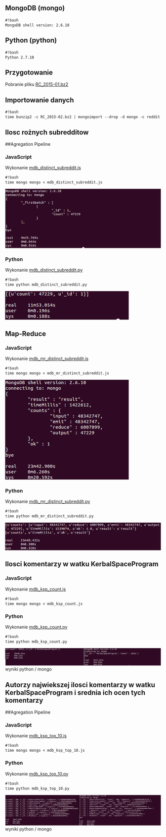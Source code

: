 

## MongoDB (mongo)
```
#!bash
MongoDB shell version: 2.6.10
```
## Python (python)
```
#!bash
Python 2.7.10
```
## Przygotowanie
Pobranie pliku [RC_2015-01.bz2](https://archive.org/download/2015_reddit_comments_corpus/reddit_data/2015/RC_2015-01.bz2)

## Importowanie danych
```
#!bash
time bunzip2 -c RC_2015-02.bz2 | mongoimport --drop -d mongo -c reddit
```

## Ilosc rożnych subredditow 
##Agregation Pipeline
### JavaScript
Wykonanie [mdb_distinct_subreddit.js](https://github.com/pwiergowski/nosql_f/blob/master/pliki/mdb_distinct_subreddit.js)
```
#!bash
time mongo mongo < mdb_distinct_subreddit.js
```
![mongo_distinct.png](https://github.com/pwiergowski/nosql_f/blob/master/image/mongo_distinct.png)

### Python
Wykonanie [mdb_distinct_subreddit.py](https://github.com/pwiergowski/nosql_f/blob/master/pliki/mdb_distinct_subreddit.py)
```
#!bash
time python mdb_distinct_subreddit.py
```
![mdb_distinct_subreddit.png](https://github.com/pwiergowski/nosql_f/blob/master/image/mdb_distinct_subreddit.png)

## Map-Reduce
### JavaScript
Wykonanie [mdb_mr_distinct_subreddit.js](https://github.com/pwiergowski/nosql_f/blob/master/pliki/mdb_distinct_subreddit.js)
```
#!bash
time mongo mongo < mdb_mr_distinct_subreddit.js
```
![mdb_mr_distinct_subreddit.png](https://github.com/pwiergowski/nosql_f/blob/master/image/mdb_mr_distinct_subreddit.png)

### Python
Wykonanie [mdb_mr_distinct_subreddit.py](https://github.com/pwiergowski/nosql_f/blob/master/pliki/mdb_distinct_subreddit.py)
```
#!bash
time python mdb_mr_distinct_subreddit.py
```
![mdb_distinct_subreddit.png](https://github.com/pwiergowski/nosql_f/blob/master/image/mdb_mr_distinct_subreddit_py.png)

## Ilosci komentarzy w watku KerbalSpaceProgram
### JavaScript
Wykonanie [mdb_ksp_count.js](https://github.com/pwiergowski/nosql_f/blob/master/pliki/mdb_ksp_count.js)
```
#!bash
time mongo mongo < mdb_ksp_count.js
```

### Python
Wykonanie [mdb_ksp_count.py](https://github.com/pwiergowski/nosql_f/blob/master/pliki/mdb_ksp_count.py)
```
#!bash
time python mdb_ksp_count.py
```
![mdb_ksp_count.png](https://github.com/pwiergowski/nosql_f/blob/master/image/mdb_ksp_count.png)
wyniki python / mongo

## Autorzy najwiekszej ilosci komentarzy w watku KerbalSpaceProgram i srednia ich ocen tych komentarzy  
##Agregation Pipeline
### JavaScript
Wykonanie [mdb_ksp_top_10.js](https://github.com/pwiergowski/nosql_f/blob/master/pliki/mdb_ksp_top_10.js)
```
#!bash
time mongo mongo < mdb_ksp_top_10.js
```

### Python
Wykonanie [mdb_ksp_top_10.py](https://github.com/pwiergowski/nosql_f/blob/master/pliki/mdb_ksp_top_10.py)
```
#!bash
time python mdb_ksp_top_10.py
```
![mdb_ksp_top_10.png](https://github.com/pwiergowski/nosql_f/blob/master/image/mdb_ksp_top_10.png)
wyniki python / mongo



